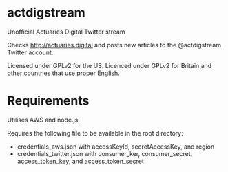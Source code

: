 # actdigstream
Unofficial Actuaries Digital Twitter stream

Checks http://actuaries.digital and posts new articles to the @actdigstream Twitter account.

Licensed under GPLv2 for the US. Licenced under GPLv2 for Britain and other countries that use proper English. 

# Requirements

Utilises AWS and node.js.

Requires the following file to be available in the root directory:

* credentials_aws.json with accessKeyId, secretAccessKey, and region
* credentials_twitter.json with consumer_ker, consumer_secret, access_token_key, and access_token_secret
